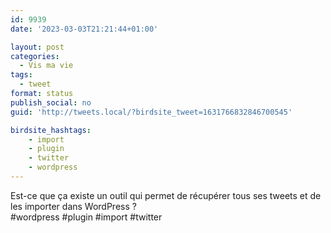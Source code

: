 ```yaml
---
id: 9939
date: '2023-03-03T21:21:44+01:00'

layout: post
categories:
  - Vis ma vie
tags:
  - tweet
format: status
publish_social: no
guid: 'http://tweets.local/?birdsite_tweet=1631766832846700545'

birdsite_hashtags:
    - import
    - plugin
    - twitter
    - wordpress
---
```


Est-ce que ça existe un outil qui permet de récupérer tous ses tweets et de les importer dans WordPress ?  
\#wordpress #plugin #import #twitter